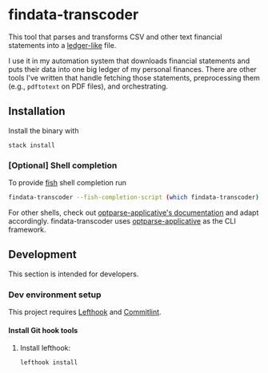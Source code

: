 # findata-transcoder

This tool that parses and transforms CSV and other text financial statements
into a [ledger-like](https://www.ledger-cli.org/) file.

I use it in my automation system that downloads financial statements and puts
their data into one big ledger of my personal finances. There are other tools
I've written that handle fetching those statements, preprocessing them (e.g.,
`pdftotext` on PDF files), and orchestrating.

## Installation

Install the binary with

```shell
stack install
```

### \[Optional\] Shell completion

To provide [fish][fish] shell completion run

```sh
findata-transcoder --fish-completion-script (which findata-transcoder) > ~/.config/fish/completions/findata-transcoder.fish
```

For other shells, check out [optparse-applicative's documentation](https://hackage.haskell.org/package/optparse-applicative#:~:text=revoir%20%20%20%20%20%20%20%20%20%20%20%20%20%20%20%20Say%20goodbye-,Bash%2C%20Zsh%2C%20and%20Fish%20Completions,-optparse%2Dapplicative%20has) and adapt accordingly. findata-transcoder uses [optparse-applicative][optparse-applicative] as the CLI framework.

## Development

This section is intended for developers.

### Dev environment setup

This project requires [Lefthook](https://github.com/evilmartians/lefthook) and
[Commitlint](https://github.com/conventional-changelog/commitlint).

#### Install Git hook tools

1. Install lefthook:

   ```shell
   lefthook install
   ```

[fish]: https://fishshell.com/
[optparse-applicative]: https://hackage.haskell.org/package/optparse-applicative
